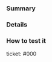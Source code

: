 <!-- 🎉🚀 Thanks for submitting a PR!
📐 Format this PR template as follows:
   - 1️⃣ PR title (above): concise overview
   - 2️⃣ PR body: Fill out all sections
   - 3️⃣️ ticket: Replace #000 with link to a GitHub issue (or 'none' if PR is trivial).
   - 🌱 Starting with an issue, outlining the problem and proposed solution, is highly encouraged.
   - 🧪 Make sure you completed all tests and satisfied acceptance specified in the issue, if any.
   - 📘 Make sure you have made any necessary documentation changes
   - 🐘🐁 We do trunk based development; small PRs on stable main branch.
💀 Delete these instructions
-->
### Summary
<!--Provide an overview of your changes.-->

### Details
<!--Add more context to describe your changes if needed, highlight any new dependencies or version upgrades. -->

### How to test it
<!--Provide the steps to test this PR.-->

ticket: #000
